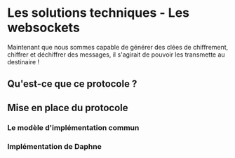 # Les solutions techniques - Les websockets

Maintenant que nous sommes capable de générer des clées de chiffrement, chiffrer et déchiffrer des messages, il s'agirait de pouvoir les transmette au destinaire !

## Qu'est-ce que ce protocole ?

## Mise en place du protocole

### Le modèle d'implémentation commun

### Implémentation de Daphne